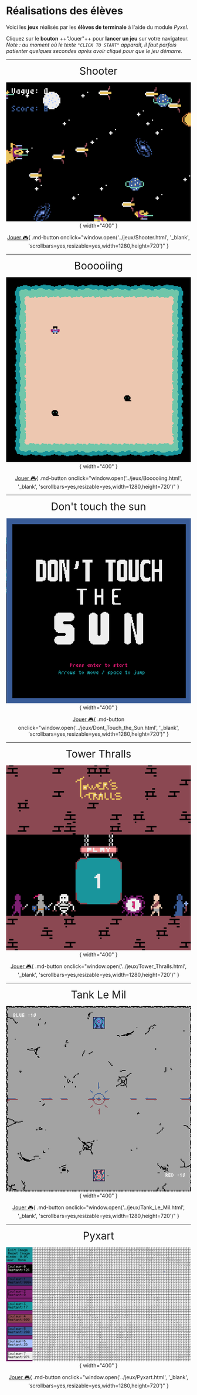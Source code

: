 # Réalisations des élèves

Voici les **jeux** réalisés par les **élèves de terminale** à l'aide du module *Pyxel*.

Cliquez sur le **bouton** ++"Jouer"++ pour **lancer un jeu** sur votre navigateur.  
*Note : au moment où le texte `"CLICK TO START"` apparaît, il faut parfois patienter quelques secondes après avoir cliqué pour que le jeu démarre.*

---

<center>
<span class="multitypepixel" style="font-size:2em">Shooter</span>

![Shooter](images/jeuxTle/Shooter.png){ width="400" }

[Jouer :video_game:](#){ .md-button onclick="window.open('../jeux/Shooter.html', '_blank', 'scrollbars=yes,resizable=yes,width=1280,height=720')" }
</center>

---

<center>
<span class="multitypepixel" style="font-size:2em">Booooiing</span>

![Booooiing](images/jeuxTle/Booooiing.png){ width="400" }

[Jouer :video_game:](#){ .md-button onclick="window.open('../jeux/Booooiing.html', '_blank', 'scrollbars=yes,resizable=yes,width=1280,height=720')" }
</center>

---

<center>
<span class="multitypepixel" style="font-size:2em">Don't touch the sun</span>

![Don't touch the sun](images/jeuxTle/Dont_touch_the_sun.png){ width="400" }

[Jouer :video_game:](#){ .md-button onclick="window.open('../jeux/Dont_Touch_the_Sun.html', '_blank', 'scrollbars=yes,resizable=yes,width=1280,height=720')" }
</center>

---

<center>
<span class="multitypepixel" style="font-size:2em">Tower Thralls</span>

![Tower Thralls](images/jeuxTle/Tower_Thralls.png){ width="400" }

[Jouer :video_game:](#){ .md-button onclick="window.open('../jeux/Tower_Thralls.html', '_blank', 'scrollbars=yes,resizable=yes,width=1280,height=720')" }
</center>

---

<center>
<span class="multitypepixel" style="font-size:2em">Tank Le Mil</span>

![Tank Le Mil](images/jeuxTle/Tank_Le_Mil.png){ width="400" }

[Jouer :video_game:](#){ .md-button onclick="window.open('../jeux/Tank_Le_Mil.html', '_blank', 'scrollbars=yes,resizable=yes,width=1280,height=720')" }
</center>

---

<center>
<span class="multitypepixel" style="font-size:2em">Pyxart</span>

![Pyxart](images/jeuxTle/Pyxart.png){ width="400" }

[Jouer :video_game:](#){ .md-button onclick="window.open('../jeux/Pyxart.html', '_blank', 'scrollbars=yes,resizable=yes,width=1280,height=720')" }
</center>